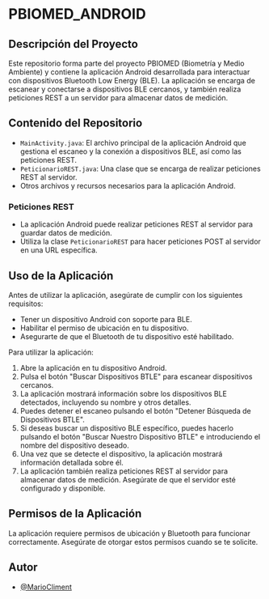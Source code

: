# PBIOMED_ANDROID

## Descripción del Proyecto

Este repositorio forma parte del proyecto PBIOMED (Biometría y Medio Ambiente) y contiene la aplicación Android desarrollada para interactuar con dispositivos Bluetooth Low Energy (BLE). La aplicación se encarga de escanear y conectarse a dispositivos BLE cercanos, y también realiza peticiones REST a un servidor para almacenar datos de medición.

## Contenido del Repositorio

- `MainActivity.java`: El archivo principal de la aplicación Android que gestiona el escaneo y la conexión a dispositivos BLE, así como las peticiones REST.
- `PeticionarioREST.java`: Una clase que se encarga de realizar peticiones REST al servidor.
- Otros archivos y recursos necesarios para la aplicación Android.

### Peticiones REST

- La aplicación Android puede realizar peticiones REST al servidor para guardar datos de medición.
- Utiliza la clase `PeticionarioREST` para hacer peticiones POST al servidor en una URL específica.

## Uso de la Aplicación

Antes de utilizar la aplicación, asegúrate de cumplir con los siguientes requisitos:

- Tener un dispositivo Android con soporte para BLE.
- Habilitar el permiso de ubicación en tu dispositivo.
- Asegurarte de que el Bluetooth de tu dispositivo esté habilitado.

Para utilizar la aplicación:

1. Abre la aplicación en tu dispositivo Android.
2. Pulsa el botón "Buscar Dispositivos BTLE" para escanear dispositivos cercanos.
3. La aplicación mostrará información sobre los dispositivos BLE detectados, incluyendo su nombre y otros detalles.
4. Puedes detener el escaneo pulsando el botón "Detener Búsqueda de Dispositivos BTLE".
5. Si deseas buscar un dispositivo BLE específico, puedes hacerlo pulsando el botón "Buscar Nuestro Dispositivo BTLE" e introduciendo el nombre del dispositivo deseado.
6. Una vez que se detecte el dispositivo, la aplicación mostrará información detallada sobre él.
7. La aplicación también realiza peticiones REST al servidor para almacenar datos de medición. Asegúrate de que el servidor esté configurado y disponible.

## Permisos de la Aplicación

La aplicación requiere permisos de ubicación y Bluetooth para funcionar correctamente. Asegúrate de otorgar estos permisos cuando se te solicite.

## Autor

- [@MarioCliment](https://www.github.com/MarioCliment)
